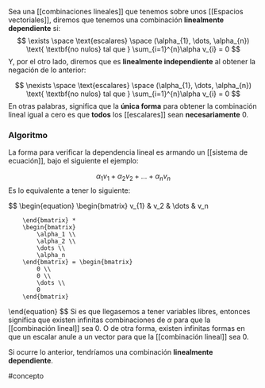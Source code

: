 
Sea una [[combinaciones lineales]] que tenemos sobre unos [[Espacios vectoriales]], diremos que tenemos una combinación **linealmente dependiente** si:
$$ \exists \space \text{escalares} \space (\alpha_{1}, \dots, \alpha_{n}) \text{ \textbf{no nulos} tal que } \sum_{i=1}^{n}\alpha v_{i} = 
0 $$  Y, por el otro lado, diremos que es **linealmente independiente** al obtener la negación de lo anterior: 

$$ \nexists \space \text{escalares} \space (\alpha_{1}, \dots, \alpha_{n}) \text{ \textbf{no nulos} tal que } \sum_{i=1}^{n}\alpha v_{i} = 
0 $$
En otras palabras, significa que la **única forma** para obtener la combinación lineal igual a cero es que **todos** los [[escalares]] sean **necesariamente** 0. 

### Algoritmo 

La forma para verificar la dependencia lineal es armando un [[sistema de ecuación]], bajo el siguiente el ejemplo:

$$ \alpha_{1} v_{1} + \alpha_{2} v_{2} + \dots + \alpha_{n} v_{n} $$
Es lo equivalente a tener lo siguiente: 

$$ \begin{equation}
		\begin{bmatrix}
			v_{1} & v_2 & \dots & v_n
			
		\end{bmatrix} *
		\begin{bmatrix}
			\alpha_1 \\
			\alpha_2 \\
			\dots \\ 
			\alpha_n
		\end{bmatrix} = \begin{bmatrix}
			0 \\
			0 \\
			\dots \\ 
			0
		\end{bmatrix}
\end{equation}
		$$
Si es que llegasemos a tener variables libres, entonces significa que existen infinitas combinaciones de $\alpha$ para que la [[combinación lineal]] sea 0. O de otra forma, existen infinitas formas en que un escalar anule a un vector para que la [[combinación lineal]] sea 0. 

Si ocurre lo anterior, tendríamos una combinación **linealmente dependiente**. 

#concepto 